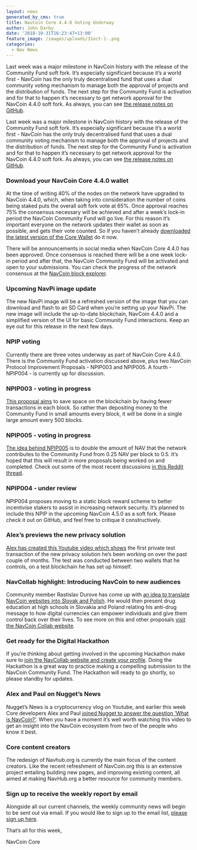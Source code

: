 ```yaml
---
layout: news
generated_by_cms: true
title: NavCoin Core 4.4.0 Voting Underway
author: John Darby
date: '2018-10-31T16:23:47+13:00'
feature_image: /images/uploads/31oct-1-.png
categories:
  - Nav News
---
```

Last week was a major milestone in NavCoin history with the release of the Community Fund soft fork. It’s especially significant because it’s a world first - NavCoin has the only truly decentralised fund that uses a dual community voting mechanism to manage both the approval of projects and the distribution of funds. The next step for the Community Fund is activation and for that to happen it’s necessary to get network approval for the NavCoin 4.4.0 soft fork. As always, you can see [the release notes on GitHub](https://github.com/NAVCoin/navcoin-core/releases/tag/4.4.0).

Last week was a major milestone in NavCoin history with the release of the Community Fund soft fork. It’s especially significant because it’s a world first - NavCoin has the only truly decentralised fund that uses a dual community voting mechanism to manage both the approval of projects and the distribution of funds. The next step for the Community Fund is activation and for that to happen it’s necessary to get network approval for the NavCoin 4.4.0 soft fork. As always, you can see [the release notes on GitHub](https://github.com/NAVCoin/navcoin-core/releases/tag/4.4.0).

### Download your NavCoin Core 4.4.0 wallet

At the time of writing 40% of the nodes on the network have upgraded to NavCoin 4.4.0, which, when taking into consideration the number of coins being staked puts the overall soft fork vote at 65%. Once approval reaches 75% the consensus necessary will be achieved and after a week’s lock-in period the NavCoin Community Fund will go live. For this reason it’s important everyone on the network updates their wallet as soon as possible, and gets their vote counted. So if you haven’t already [downloaded the latest version of the Core Wallet](https://navcoin.org/wallets/) do it now.

There will be announcements in social media when NavCoin Core 4.4.0 has been approved. Once consensus is reached there will be a one week lock-in period and after that, the NavCoin Community Fund will be activated and open to your submissions. You can check the progress of the network consensus at the [NavCoin block explorer](https://www.navexplorer.com/soft-forks).

### Upcoming NavPi image update

The new NavPi image will be a refreshed version of the image that you can download and flash to an SD Card when you’re setting up your NavPi. The new image will include the up-to-date blockchain, NavCoin 4.4.0 and a simplified version of the UI for basic Community Fund interactions. Keep an eye out for this release in the next few days.

### NPIP voting

Currently there are three votes underway as part of NavCoin Core 4.4.0. There is the Community Fund activation discussed above, plus two NavCoin Protocol Improvement Proposals - NPIP003 and NPIP005. A fourth - NPIP004 - is currently up for discussion.

### NPIP003 - voting in progress

[This proposal aims](https://github.com/NAVCoin/npips/blob/master/npip-0003.mediawiki) to save space on the blockchain by having fewer transactions in each block. So rather than depositing money to the Community Fund in small amounts every block, it will be done in a single large amount every 500 blocks. 

### NPIP005 - voting in progress

[The idea behind NPIP005](https://github.com/NAVCoin/npips/blob/master/npip-0005.mediawiki) is to double the amount of NAV that the network contributes to the Community Fund from 0.25 NAV per block to 0.5. It’s hoped that this will result in more proposals being worked on and completed. Check out some of the most recent discussions [in this Reddit thread](https://www.reddit.com/r/NavCoin/comments/9s91j6/version_bit_16_signals_an_increase_to_the_cf?sort=confidence).

### NPIP004 - under review

NPIP004 proposes moving to a static block reward scheme to better incentivise stakers to assist in increasing network security. It’s planned to include this NPIP in the upcoming NavCoin 4.5.0 as a soft fork. Please check it out on GitHub, and feel free to critique it constructively.

### Alex’s previews the new privacy solution

[Alex has created this Youtube video which shows](https://youtu.be/RW61pi_Gk9U) the first private test transaction of the new privacy solution he’s been working on over the past couple of months. The test was conducted between two wallets that he controls, on a test blockchain he has set up himself.

### NavCollab highlight: Introducing NavCoin to new audiences

Community member Rastislav Durove has come up with [an idea to translate NavCoin websites into Slovak and Polish](https://collab.navcoin.org/s/introduce-navcoin-new-audiences/). He would then present drug education at high schools in Slovakia and Poland relating his anti-drug message to how digital currencies can empower individuals and give them control back over their lives. To see more on this and other proposals [visit the NavCoin Collab website](https://collab.navcoin.org).

### Get ready for the Digital Hackathon

If you’re thinking about getting involved in the upcoming Hackathon make sure to [join the NavCollab website and create your profile](https://collab.navcoin.org). Doing the Hackathon is a great way to practice making a compelling submission to the NavCoin Community Fund. The Hackathon will ready to go shortly, so please standby for updates.

### Alex and Paul on Nugget’s News

Nugget’s News is a cryptocurrency vlog on Youtube, and earlier this week Core developers Alex and Paul [joined Nugget to answer the question ‘What is NavCoin?’](https://www.youtube.com/watch?v=XwyxQjBTqIs&feature=youtu.be).
When you have a moment it’s well worth watching this video to get an insight into the NavCoin ecosystem from two of the people who know it best.

### Core content creators

The redesign of Navhub.org is currently the main focus of the content creators. Like the recent refreshment of NavCoin.org this is an extensive project entailing building new pages, and improving existing content, all aimed at making NavHub.org a better resource for community members. 

### Sign up to receive the weekly report by email

Alongside all our current channels, the weekly community news will begin to be sent out via email. If you would like to sign up to the email list, [please sign up here](http://eepurl.com/cGq92z).

That’s all for this week,

NavCoin Core
